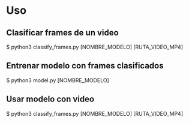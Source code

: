#	Uso

##	Clasificar frames de un video

$ python3 classify\_frames.py [NOMBRE_MODELO] [RUTA_VIDEO_MP4]

##	Entrenar modelo con frames clasificados

$ python3 model.py [NOMBRE_MODELO]

##	Usar modelo con video

$ python3 classify\_frames.py [NOMBRE_MODELO] [RUTA_VIDEO_MP4]
